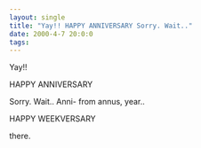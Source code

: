 ```yaml
---
layout: single
title: "Yay!! HAPPY ANNIVERSARY Sorry. Wait.."
date: 2000-4-7 20:0:0
tags: 
---
```


Yay!!

HAPPY ANNIVERSARY

Sorry. Wait.. Anni- from annus, year..

HAPPY WEEKVERSARY

there.

